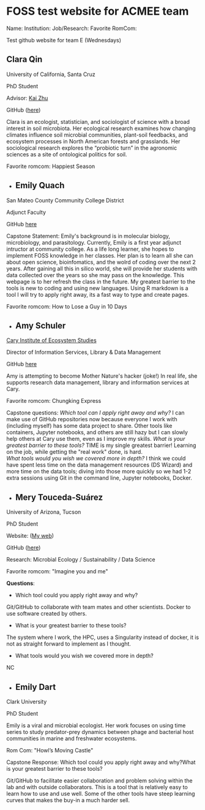 # FOSS test website for ACMEE team

Name: 
Institution:
Job/Research:
Favorite RomCom:




Test github website for team E (Wednesdays)


## Clara Qin

University of California, Santa Cruz

PhD Student

Advisor: [Kai Zhu](https://zhulab.ucsc.edu/)

GitHub ([here](https://github.com/claraqin))

Clara is an ecologist, statistician, and sociologist of science with a broad interest in soil microbiota. Her ecological research examines how changing climates influence soil microbial communities, plant-soil feedbacks, and ecosystem processes in North American forests and grasslands. Her sociological research explores the “probiotic turn” in the agronomic sciences as a site of ontological politics for soil.

Favorite romcom: Happiest Season


* ## Emily Quach

San Mateo County Community College District

Adjunct Faculty

GitHub [here](https://github.com/emilyvquach/MyfirstGithub/blob/main/README.md)

Capstone Statement: Emily's background is in molecular biology, microbiology, and parasitology. Currently, Emily is a first year adjunct intructor at community college. As a life long learner, she hopes to implement FOSS knowledge in her classes. Her plan is to learn all she can about open science, bioinfomatics, and the wolrd of coding over the next 2 years. After gaining all this in silico world, she will provide her students with data collected over the years so she may pass on the knowledge. This webpage is to her refresh the class in the future. My greatest barrier to the tools is new to coding and using new languages. Using R markdown is a tool I will try to apply right away, its a fast way to type and create pages. 

Favorite romcom: How to Lose a Guy in 10 Days


* ## Amy Schuler

[Cary Institute of Ecosystem Studies](https://www.caryinstitute.org/)

Director of Information Services, Library & Data Management

GitHub [here](https://github.com/schulera)

Amy is attempting to become Mother Nature's hacker (joke!) In real life, she supports research data management, library and information services at Cary.

Favorite romcom: Chungking Express

Capstone questions:
_Which tool can I apply right away and why?_  I can make use of GitHub repositories now because everyone I work with (including myself) has some data project to share.  Other tools like containers, Jupyter notebooks, and others are still hazy but I can slowly help others at Cary use them, even as I improve my skills.
_What is your greatest barrier to these tools?_
TIME is my single greatest barrier!  Learning on the job, while getting the "real work" done, is hard.  
_What tools would you wish we covered more in depth?_
I think we could have spent less time on the data management resources (DS Wizard) and more time on the data tools; diving into those more quickly so we had 1-2 extra sessions using Git in the command line, Jupyter notebooks, Docker.


* ## Mery Touceda-Suárez

University of Arizona, Tucson

PhD Student

Website: ([My web](https://merytouceda.github.io/mywebsite/index.html))

GitHub ([here](https://github.com/MeryTouceda))

Research: Microbial Ecology / Sustainability / Data Science

Favorite romcom: "Imagine you and me"


__Questions__: 

- Which tool could you apply right away and why?

Git/GitHub to collaborate with team mates and other scientists.
Docker to use software created by others. 


- What is your greatest barrier to these tools?

The system where I work, the HPC, uses a Singularity instead of docker, it is not as straight forward to implement as I thought. 


- What tools would you wish we covered more in depth?

NC


* ## Emily Dart

Clark University

PhD Student

Emily is a viral and microbial ecologist. Her work focuses on using time series to study predator-prey dynamics between phage and bacterial host communities in marine and freshwater ecosystems.

Rom Com: "Howl’s Moving Castle"

Capstone Response: Which tool could you apply right away and why?What is your greatest barrier to these tools? 

Git/GitHub to facilitate easier collaboration and problem solving within the lab and with outside collaborators. This is a tool that is relatively easy to learn how to use and use well. Some of the other tools have steep learning curves that makes the buy-in a much harder sell.

